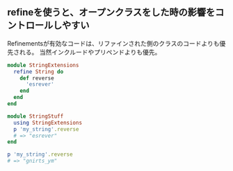 ## refineを使うと、オープンクラスをした時の影響をコントロールしやすい

Refinementsが有効なコードは、リファインされた側のクラスのコードよりも優先される。
当然インクルードやプリペンドよりも優先。

```ruby
module StringExtensions
  refine String do
    def reverse
      'esrever'
    end
  end
end

module StringStuff
  using StringExtensions
  p 'my_string'.reverse
  # => "esrever"
end

p 'my_string'.reverse
# => "gnirts_ym"
```
